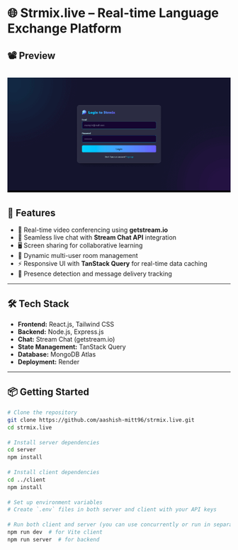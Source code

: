 # 🌐 Strmix.live – Real-time Language Exchange Platform

## 📽️ Preview

![Preview_gif.gif](./preview.gif)
---

## 🚀 Features

- 🎥 Real-time video conferencing using **getstream.io**
- 💬 Seamless live chat with **Stream Chat API** integration
- 🖥️ Screen sharing for collaborative learning
- 👥 Dynamic multi-user room management
- ⚡ Responsive UI with **TanStack Query** for real-time data caching
- 🔔 Presence detection and message delivery tracking

---

## 🛠️ Tech Stack

- **Frontend:** React.js, Tailwind CSS
- **Backend:** Node.js, Express.js
- **Chat:** Stream Chat (getstream.io)
- **State Management:** TanStack Query
- **Database:** MongoDB Atlas
- **Deployment:** Render

---

## 📦 Getting Started

```bash
# Clone the repository
git clone https://github.com/aashish-mitt96/strmix.live.git
cd strmix.live

# Install server dependencies
cd server
npm install

# Install client dependencies
cd ../client
npm install

# Set up environment variables
# Create `.env` files in both server and client with your API keys

# Run both client and server (you can use concurrently or run in separate terminals)
npm run dev  # for Vite client
npm run server  # for backend
